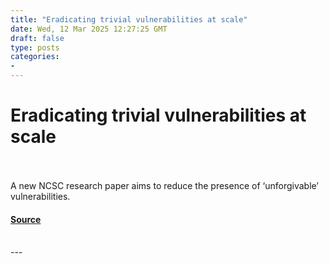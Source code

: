 ```yaml
---
title: "Eradicating trivial vulnerabilities at scale"
date: Wed, 12 Mar 2025 12:27:25 GMT
draft: false
type: posts
categories: 
- 
---
```

# Eradicating trivial vulnerabilities at scale

<br/>

<br/>
A new NCSC research paper aims to reduce the presence of ‘unforgivable’ vulnerabilities.

#### [Source](https://www.ncsc.gov.uk/blog-post/eradicating-trivial-vulnerabilities-at-scale)

<br/>
---
